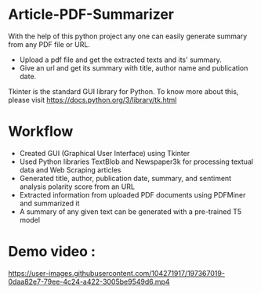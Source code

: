 # Article-PDF-Summarizer

With the help of this python project any one can easily generate summary from any PDF file or URL. 

* Upload a pdf file and get the extracted texts and its' summary.
* Give an url and get its summary with title, author name and publication date.  

Tkinter is the standard GUI library for Python. To know more about this, please visit https://docs.python.org/3/library/tk.html

# Workflow

* Created GUI (Graphical User Interface) using Tkinter
* Used Python libraries TextBlob and Newspaper3k for processing textual data and Web Scraping articles
* Generated title, author, publication date, summary, and sentiment analysis polarity score from an URL
* Extracted information from uploaded PDF documents using PDFMiner and summarized it
* A summary of any given text can be generated with a pre-trained T5 model


# Demo video :

https://user-images.githubusercontent.com/104271917/197367019-0daa82e7-79ee-4c24-a422-3005be9549d6.mp4

